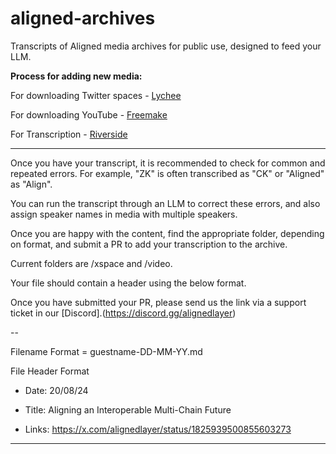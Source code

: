 # aligned-archives
Transcripts of Aligned media archives for public use, designed to feed your LLM.

**Process for adding new media:**

For downloading Twitter spaces - [Lychee](https://www.lychee.so/download-space)

For downloading YouTube - [Freemake](https://www.freemake.com/free_video_downloader_skillful)

For Transcription - [Riverside](https://riverside.fm/transcription)

---

Once you have your transcript, it is recommended to check for common and repeated errors.
For example, "ZK" is often transcribed as "CK" or "Aligned" as "Align".

You can run the transcript through an LLM to correct these errors, and also assign speaker names in media with multiple speakers.

Once you are happy with the content, find the appropriate folder, depending on format, and submit a PR to add your transcription to the archive.

Current folders are /xspace and /video.

Your file should contain a header using the below format.

Once you have submitted your PR, please send us the link via a support ticket in our [Discord].(https://discord.gg/alignedlayer)

--

Filename Format = guestname-DD-MM-YY.md

File Header Format

- Date: 20/08/24

- Title: Aligning an Interoperable Multi-Chain Future

- Links: https://x.com/alignedlayer/status/1825939500855603273

---




